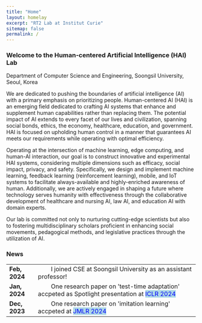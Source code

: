 ```yaml
---
title: "Home"
layout: homelay
excerpt: "RT2 Lab at Institut Curie"
sitemap: false
permalink: /
---
```



### Welcome to the Human-centered Artificial Intelligence (HAI) Lab
Department of Computer Science and Engineering, Soongsil University, Seoul, Korea

We are dedicated to pushing the boundaries of artificial intelligence (AI) with a primary emphasis on prioritizing people. Human-centered AI (HAI) is an emerging field dedicated to crafting AI systems that enhance and supplement human capabilities rather than replacing them. The potential impact of AI extends to every facet of our lives and civilization, spanning social bonds, ethics, the economy, healthcare, education, and government. HAI is focused on upholding human control in a manner that guarantees AI meets our requirements while operating with optimal efficiency.

Operating at the intersection of machine learning, edge computing, and human-AI interaction, our goal is to construct innovative and experimental HAI systems, considering multiple dimensions such as efficacy, social impact, privacy, and safety. Specifically, we design and implement machine learning, feedback learning (reinforcement learning), mobile, and IoT systems to facilitate always-available and highly-enriched awareness of human. Additionally, we are actively engaged in shaping a future where technology serves humanity with effectiveness through the collaborative development of healthcare and nursing AI, law AI, and education AI with domain experts.

Our lab is committed not only to nurturing cutting-edge scientists but also to fostering multidisciplinary scholars proficient in enhancing social movements, pedagogical methods, and legislative practices through the utilization of AI.



### News

<table border="0">
 <tr>
    <td><b>Feb, 2024</b></td>
    <td>&nbsp;&nbsp;&nbsp;&nbsp;&nbsp;&nbsp;&nbsp;&nbsp;I joined CSE at Soongsil University as an assistant professor!</td>
 </tr>
 <tr>
    <td><b>Jan, 2024</b></td>
    <td>&nbsp;&nbsp;&nbsp;&nbsp;&nbsp;&nbsp;&nbsp;&nbsp;One research paper on 'test-time adaptation' accpeted as Spotlight presentation at <mark style="background-color: lightblue"><span style="color:blue">ICLR 2024</span></mark></td>
 </tr>
 <tr>
    <td><b>Dec, 2023</b></td>
    <td>&nbsp;&nbsp;&nbsp;&nbsp;&nbsp;&nbsp;&nbsp;&nbsp;One research paper on 'imitation learning' accpeted at <mark style="background-color: lightblue"><span style="color:blue">JMLR 2024</span></mark></td>
 </tr>
</table>